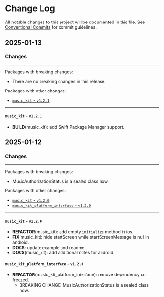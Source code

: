 # Change Log

All notable changes to this project will be documented in this file.
See [Conventional Commits](https://conventionalcommits.org) for commit guidelines.

## 2025-01-13

### Changes

---

Packages with breaking changes:

- There are no breaking changes in this release.

Packages with other changes:

- [`music_kit` - `v1.2.1`](#music_kit---v121)

---

#### `music_kit` - `v1.2.1`

- **BUILD**(music_kit): add Swift Package Manager support.

## 2025-01-12

### Changes

---

Packages with breaking changes:

- MusicAuthorizationStatus is a sealed class now.

Packages with other changes:

- [`music_kit` - `v1.2.0`](#music_kit---v120)
- [`music_kit_platform_interface` - `v1.2.0`](#music_kit_platform_interface---v120)

---

#### `music_kit` - `v1.2.0`

- **REFACTOR**(music_kit): add empty `initialize` method in ios.
- **FIX**(music_kit): hide startScreen while startScreenMessage is null in android.
- **DOCS**: update example and readme.
- **DOCS**(music_kit): add additional notes for android.

#### `music_kit_platform_interface` - `v1.2.0`

- **REFACTOR**(music_kit_platform_interface): remove dependency on freezed.
  - BREAKING CHANGE: MusicAuthorizationStatus is a sealed class now.
